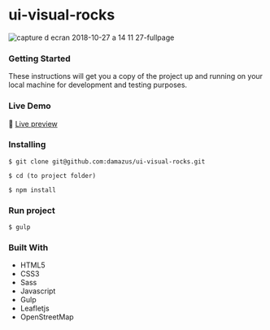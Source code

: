 # ui-visual-rocks
![capture d ecran 2018-10-27 a 14 11 27-fullpage](https://user-images.githubusercontent.com/13179253/47605157-58cdde80-d9f2-11e8-8539-959f2812688c.png)

### Getting Started
These instructions will get you a copy of the project up and running on your local machine
 for development and testing purposes.

### Live Demo
:wave: [Live preview](https://damazus.github.io/ui-visual-rocks)

### Installing

```
$ git clone git@github.com:damazus/ui-visual-rocks.git
```

```
$ cd (to project folder)
```

```
$ npm install
```

### Run project
```
$ gulp
```

### Built With

* HTML5
* CSS3
* Sass
* Javascript
* Gulp
* Leafletjs
* OpenStreetMap
